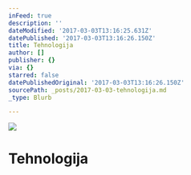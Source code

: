 ```yaml
---
inFeed: true
description: ''
dateModified: '2017-03-03T13:16:25.631Z'
datePublished: '2017-03-03T13:16:26.150Z'
title: Tehnologija
author: []
publisher: {}
via: {}
starred: false
datePublishedOriginal: '2017-03-03T13:16:26.150Z'
sourcePath: _posts/2017-03-03-tehnologija.md
_type: Blurb

---
```

![](https://the-grid-user-content.s3-us-west-2.amazonaws.com/f0b68251-37ae-4d96-85df-a46191541ad3.jpg)

# Tehnologija